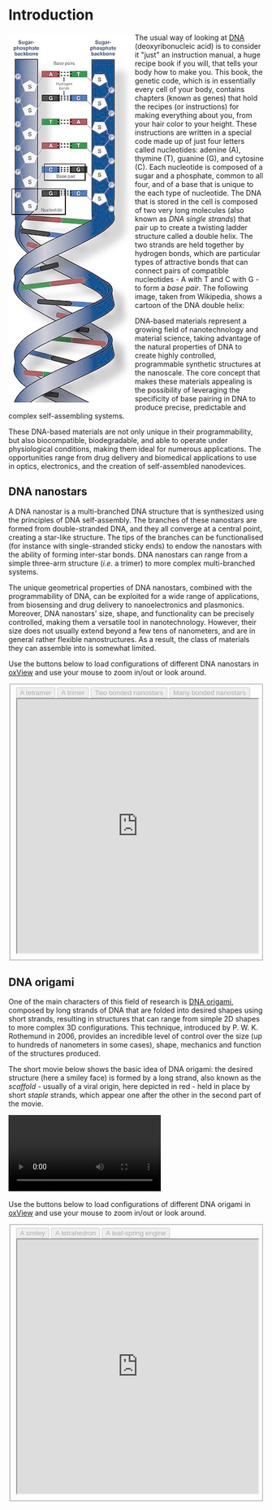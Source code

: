 <!--
.. title: DNA-based materials
.. slug: dna-based-materials
.. date: 2023-07-26 17:09:01 UTC+02:00
.. tags: 
.. category: research
.. link: 
.. description: 
.. type: text
-->

# Introduction

<div style="float: left">
<img src="/images/research/DNA_cartoon.png">
</div>

The usual way of looking at [DNA](https://en.wikipedia.org/wiki/DNA) (deoxyribonucleic acid) is to consider it "just" an instruction manual, a huge recipe book if you will, that tells your body how to make you. This book, the genetic code, which is in essentially every cell of your body, contains chapters (known as genes) that hold the recipes (or instructions) for making everything about you, from your hair color to your height. These instructions are written in a special code made up of just four letters called nucleotides: adenine (A), thymine (T), guanine (G), and cytosine (C). Each nucleotide is composed of a sugar and a phosphate, common to all four, and of a base that is unique to the each type of nucleotide. The DNA that is stored in the cell is composed of two very long molecules (also known as *DNA single strands*) that pair up to create a twisting ladder structure called a double helix. The two strands are held together by hydrogen bonds, which are particular types of attractive bonds that can connect pairs of compatible nucleotides - A with T and C with G - to form a *base pair*. The following image, taken from Wikipedia, shows a cartoon of the DNA double helix:

DNA-based materials represent a growing field of nanotechnology and material science, taking advantage of the natural properties of DNA to create highly controlled, programmable synthetic structures at the nanoscale. The core concept that makes these materials appealing is the possibility of leveraging the specificity of base pairing in DNA to produce precise, predictable and complex self-assembling systems.

These DNA-based materials are not only unique in their programmability, but also biocompatible, biodegradable, and able to operate under physiological conditions, making them ideal for numerous applications. The opportunities range from drug delivery and biomedical applications to use in optics, electronics, and the creation of self-assembled nanodevices.

## DNA nanostars

A DNA nanostar is a multi-branched DNA structure that is synthesized using the principles of DNA self-assembly. The branches of these nanostars are formed from double-stranded DNA, and they all converge at a central point, creating a star-like structure. The tips of the branches can be functionalised (for instance with single-stranded sticky ends) to endow the nanostars with the ability of forming inter-star bonds. DNA nanostars can range from a simple three-arm structure (*i.e.* a trimer) to more complex multi-branched systems.

The unique geometrical properties of DNA nanostars, combined with the programmability of DNA, can be exploited for a wide range of applications, from biosensing and drug delivery to nanoelectronics and plasmonics. Moreover, DNA nanostars' size, shape, and functionality can be precisely controlled, making them a versatile tool in nanotechnology. However, their size does not usually extend beyond a few tens of nanometers, and are in general rather flexible nanostructures. As a result, the class of materials they can assemble into is somewhat limited.

Use the buttons below to load configurations of different DNA nanostars in [oxView](https://sulcgroup.github.io/oxdna-viewer/) and use your mouse to zoom in/out or look around.

<fieldset id="nanostars" class="oxview-buttons">
    <button disabled onclick="load_oxview_conf('{{% rel_url dst=/configurations/tetramer.top %}}', '{{% rel_url dst=/configurations/tetramer.dat %}}', 'oxview-nanostars', {'Arrows' : false})">A tetramer</button>
    <button disabled onclick="load_oxview_conf('{{% rel_url dst=/configurations/trimer.top %}}', '{{% rel_url dst=/configurations/trimer.dat %}}', 'oxview-nanostars', {'Arrows' : false})">A trimer</button>
    <button disabled onclick="load_oxview_conf('{{% rel_url dst=/configurations/trimer_tetramer.top %}}', '{{% rel_url dst=/configurations/trimer_tetramer.dat %}}', 'oxview-nanostars', {'Arrows' : false})">Two bonded nanostars</button>
    <button disabled onclick="load_oxview_conf('{{% rel_url dst=/configurations/nanostar_fluid.top %}}', '{{% rel_url dst=/configurations/nanostar_fluid.dat %}}', 'oxview-nanostars', {'Box' : true, 'Arrows' : false})">Many bonded nanostars</button>
    <br/>
    <iframe width="100%" height="500" src="https://sulcgroup.github.io/oxdna-viewer/" id="oxview-nanostars" onload="set_buttons_status('nanostars', false)"></iframe>
</fieldset>

## DNA origami

One of the main characters of this field of research is [DNA origami](https://en.wikipedia.org/wiki/DNA_origami), composed by long strands of DNA that are folded into desired shapes using short strands, resulting in structures that can range from simple 2D shapes to more complex 3D configurations. This technique, introduced by P. W. K. Rothemund in 2006, provides an incredible level of control over the size (up to hundreds of nanometers in some cases), shape, mechanics and function of the structures produced.

The short movie below shows the basic idea of DNA origami: the desired structure (here a smiley face) is formed by a long strand, also known as the *scaffold* - usually of a viral origin, here depicted in red - held in place by short *staple* strands, which appear one after the other in the second part of the movie.

<video controls>
    <source src="/movies/origami.webm" type="video/webm">
</video>

Use the buttons below to load configurations of different DNA origami in [oxView](https://sulcgroup.github.io/oxdna-viewer/) and use your mouse to zoom in/out or look around.

<fieldset id="origami" class="oxview-buttons">
    <button disabled onclick="load_oxview_conf('{{% rel_url dst=/configurations/smiley.top %}}', '{{% rel_url dst=/configurations/smiley.dat %}}', 'oxview-origami', {'Arrows' : false})">A smiley</button>
    <button disabled onclick="load_oxview_conf('{{% rel_url dst=/configurations/tetrahedron.top %}}', '{{% rel_url dst=/configurations/tetrahedron.dat %}}', 'oxview-origami', {'Arrows' : false})">A tetrahedron</button>
    <button disabled onclick="load_oxview_conf('{{% rel_url dst=/configurations/leaf_spring.top %}}', '{{% rel_url dst=/configurations/leaf_spring.dat %}}', 'oxview-origami', {'Arrows' : false})">A leaf-spring engine</button>
    <iframe disabled width="100%" height="500"  src="https://sulcgroup.github.io/oxdna-viewer/" id="oxview-origami" onload="set_buttons_status('origami', false)"></iframe>
</fieldset>

